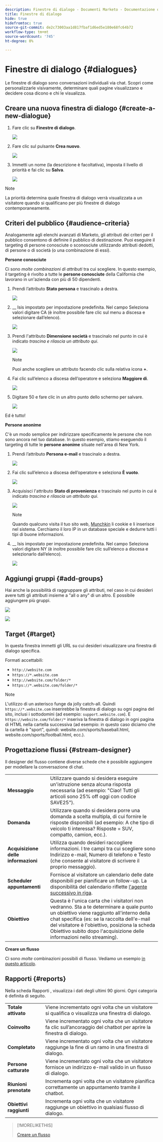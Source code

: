 ```yaml
---
description: Finestre di dialogo - Documenti Marketo - Documentazione del prodotto
title: Finestre di dialogo
hide: true
hidefromtoc: true
source-git-commit: de2c73003aa1d817fbaf1d6ed5e180e68fc64b72
workflow-type: tm+mt
source-wordcount: '745'
ht-degree: 0%

---
```


# Finestre di dialogo {#dialogues}

Le finestre di dialogo sono conversazioni individuali via chat. Scopri come personalizzarle visivamente, determinare quali pagine visualizzano e decidere cosa dicono e chi le visualizza.

## Creare una nuova finestra di dialogo {#create-a-new-dialogue}

1. Fare clic su **Finestre di dialogo**.

   ![](assets/dialogues-1.png)

1. Fare clic sul pulsante **Crea nuovo**.

   ![](assets/dialogues-2.png)

1. Immetti un nome (la descrizione è facoltativa), imposta il livello di priorità e fai clic su **Salva**.

   ![](assets/dialogues-3.png)

>[!NOTE]
>
>La priorità determina quale finestra di dialogo verrà visualizzata a un visitatore quando si qualificano per più finestre di dialogo contemporaneamente.

## Criteri del pubblico {#audience-criteria}

Analogamente agli elenchi avanzati di Marketo, gli attributi dei criteri per il pubblico consentono di definire il pubblico di destinazione. Puoi eseguire il targeting di persone conosciute o sconosciute utilizzando attributi dedotti, di persone o di società (o una combinazione di essi).

**Persone conosciute**

Ci sono _molte combinazioni di attributi_ tra cui scegliere. In questo esempio, il targeting è rivolto a tutte le **persone conosciute** della California che lavorano in un&#39;azienda con più di 50 dipendenti.

1. Prendi l’attributo **Stato persona** e trascinalo a destra.

   ![](assets/dialogues-4.png)

1. __ Isis impostato per impostazione predefinita. Nel campo Seleziona valori digitare CA (è inoltre possibile fare clic sul menu a discesa e selezionare dall’elenco).

   ![](assets/dialogues-5.png)

1. Prendi l&#39;attributo **Dimensione società** e trascinalo nel punto in cui è indicato _trascina e rilascia un attributo qui_.

   ![](assets/dialogues-6.png)

   >[!NOTE]
   >
   >Puoi anche scegliere un attributo facendo clic sulla relativa icona **+**.

1. Fai clic sull’elenco a discesa dell’operatore e seleziona **Maggiore di**.

   ![](assets/dialogues-7.png)

1. Digitare 50 e fare clic in un altro punto dello schermo per salvare.

   ![](assets/dialogues-8.png)

Ed è tutto!

**Persone anonime**

C&#39;è un modo semplice per indirizzare specificamente le persone che non sono ancora nel tuo database. In questo esempio, stiamo eseguendo il targeting di tutte le **persone anonime** situate nell&#39;area di New York.

1. Prendi l’attributo **Persona e-mail** e trascinalo a destra.

   ![](assets/dialogues-9.png)

1. Fai clic sull’elenco a discesa dell’operatore e seleziona **È vuoto**.

   ![](assets/dialogues-10.png)

1. Acquisisci l&#39;attributo **Stato di provenienza** e trascinalo nel punto in cui è indicato _trascina e rilascia un attributo qui_.

   ![](assets/dialogues-11.png)

   >[!NOTE]
   >
   >Quando qualcuno visita il tuo sito web, [Munchkin](/help/marketo/product-docs/administration/additional-integrations/add-munchkin-tracking-code-to-your-website.md) li cookie e li inserisce nel sistema. Cerchiamo il loro IP in un database speciale e dedurre tutti i tipi di buone informazioni.

1. __ Isis impostato per impostazione predefinita. Nel campo Seleziona valori digitare NY (è inoltre possibile fare clic sull’elenco a discesa e selezionarlo dall’elenco).

   ![](assets/dialogues-12.png)

## Aggiungi gruppi {#add-groups}

Hai anche la possibilità di raggruppare gli attributi, nel caso in cui desideri avere tutti gli attributi insieme a &quot;all o any&quot; di un altro. È possibile aggiungere più gruppi.

![](assets/dialogues-13.png)

![](assets/dialogues-14.png)

## Target {#target}

In questa finestra immetti gli URL su cui desideri visualizzare una finestra di dialogo specifica.

Formati accettabili:

* `http://website.com`
* `https://*.website.com`
* `http://website.com/folder/*`
* `https://*.website.com/folder/*`

>[!NOTE]
>
>L&#39;utilizzo di un asterisco funge da jolly catch-all. Quindi `https://*.website.com` inserirebbe la finestra di dialogo su ogni pagina del sito, inclusi i sottodomini (ad esempio: `support.website.com`). E `https://website.com/folder/*` inseriva la finestra di dialogo in ogni pagina di HTML nella cartella successiva (ad esempio: in questo caso diciamo che la cartella è &quot;sport&quot;, quindi: website.com/sports/baseball.html, website.com/sports/football.html, ecc.).

## Progettazione flussi {#stream-designer}

Il designer del flusso contiene diverse schede che è possibile aggiungere per modellare la conversazione di chat.

<table>
 <tr>
  <td><strong>Messaggio</strong></td>
  <td>Utilizzare quando si desidera eseguire un'istruzione senza alcuna risposta necessaria (ad esempio: "Ciao! Tutti gli articoli sono 25% off oggi con codice SAVE25").
</td>
 </tr>
 <tr>
  <td><strong>Domanda</strong></td>
  <td>Utilizzare quando si desidera porre una domanda a scelta multipla, di cui fornire le risposte disponibili (ad esempio: A che tipo di veicolo ti interessa? Risposte = SUV, compatto, camion, ecc.).</td>
 </tr>
 <tr>
  <td><strong>Acquisizione delle informazioni</strong></td>
  <td>Utilizza quando desideri raccogliere informazioni. I tre campi tra cui scegliere sono Indirizzo e-mail, Numero di telefono e Testo (che consente al visitatore di scrivere il proprio messaggio).</td>
 </tr>
 <tr>
  <td><strong>Scheduler appuntamenti</strong></td>
  <td>Fornisce al visitatore un calendario delle date disponibili per pianificare un follow-up. La disponibilità del calendario riflette <a href="/help/marketo/product-docs/demand-generation/dynamic-chat/dynamic-chat-overview.md#routing">l'agente successivo in riga</a>.</td>
 </tr>
 <tr>
  <td><strong>Obiettivo</strong></td>
  <td>Questa è l'unica carta che i visitatori non vedranno. Sta a te determinare a quale punto un obiettivo viene raggiunto all'interno della chat specifica (es: se la raccolta dell'e-mail del visitatore è l'obiettivo, posiziona la scheda Obiettivo subito dopo l'acquisizione delle informazioni nello streaming).</td>
 </tr>
</table>

**Creare un flusso**

Ci sono _molte_ combinazioni possibili di flusso. Vediamo un esempio [in questo articolo](/help/marketo/product-docs/demand-generation/dynamic-chat/create-a-stream.md).

## Rapporti {#reports}

Nella scheda Rapporti , visualizza i dati degli ultimi 90 giorni. Ogni categoria è definita di seguito.

<table>
 <tr>
  <td><strong>Totale attivato</strong></td>
  <td>Viene incrementato ogni volta che un visitatore si qualifica o visualizza una finestra di dialogo.
</td>
 </tr>
 <tr>
  <td><strong>Coinvolto</strong></td>
  <td>Viene incrementato ogni volta che un visitatore fa clic sull’ancoraggio del chatbot per aprire la finestra di dialogo.</td>
 </tr>
 <tr>
  <td><strong>Completato</strong></td>
  <td>Viene incrementato ogni volta che un visitatore raggiunge la fine di un ramo in una finestra di dialogo.</td>
 </tr>
 <tr>
  <td><strong>Persone catturate</strong></td>
  <td>Viene incrementato ogni volta che un visitatore fornisce un indirizzo e-mail valido in un flusso di dialogo.</td>
 </tr>
 <tr>
  <td><strong>Riunioni prenotate</strong></td>
  <td>Incrementa ogni volta che un visitatore pianifica correttamente un appuntamento tramite il chatbot.</td>
 </tr>
 <tr>
  <td><strong>Obiettivi raggiunti</strong></td>
  <td>Incrementa ogni volta che un visitatore raggiunge un obiettivo in qualsiasi flusso di dialogo.</td>
 </tr>
</table>

>[!MORELIKETHIS]
>
>[Creare un flusso](/help/marketo/product-docs/demand-generation/dynamic-chat/create-a-stream.md)
